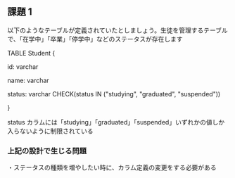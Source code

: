 ## 課題 1

以下のようなテーブルが定義されていたとしましょう。生徒を管理するテーブルで、「在学中」「卒業」「停学中」などのステータスが存在します

TABLE Student {

id: varchar

name: varchar

status: varchar CHECK(status IN ("studying", "graduated", "suspended"))

}

status カラムには「studying」「graduated」「suspended」いずれかの値しか入らないように制限されている

### 上記の設計で生じる問題

・ステータスの種類を増やしたい時に、カラム定義の変更をする必要がある
